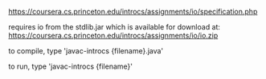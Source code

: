 https://coursera.cs.princeton.edu/introcs/assignments/io/specification.php

requires io from the stdlib.jar which is available for download at: https://coursera.cs.princeton.edu/introcs/assignments/io/io.zip

to compile, type 'javac-introcs {filename}.java'

to run, type 'javac-introcs {filename}'
